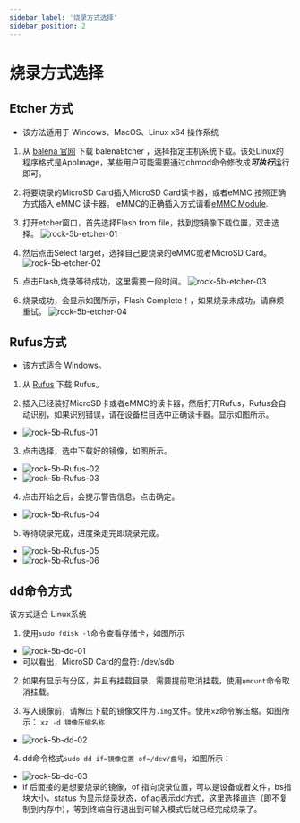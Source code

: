 ```yaml
---
sidebar_label: '烧录方式选择'
sidebar_position: 2
---
```


# 烧录方式选择

## Etcher 方式

- 该方法适用于 Windows、MacOS、Linux x64 操作系统

1. 从 [balena 官网](https://www.balena.io/etcher/) 下载 balenaEtcher ，选择指定主机系统下载。该处Linux的程序格式是AppImage，某些用户可能需要通过chmod命令修改成***可执行***运行即可。

2. 将要烧录的MicroSD Card插入MicroSD Card读卡器，或者eMMC 按照正确方式插入 eMMC 读卡器。 eMMC的正确插入方式请看[eMMC Module](../../accessories/emmc_module).

3. 打开etcher窗口，首先选择Flash from file，找到您镜像下载位置，双击选择。
![rock-5b-etcher-01](../../../static/img/rock5b/rock-5b-etcher-01.png)

4. 然后点击Select target，选择自己要烧录的eMMC或者MicroSD Card。
![rock-5b-etcher-02](../../../static/img/rock5b/rock-5b-etcher-02.png)

5. 点击Flash,烧录等待成功，这里需要一段时间。
![rock-5b-etcher-03](../../../static/img/rock5b/rock-5b-etcher-03.png)

6. 烧录成功，会显示如图所示，Flash Complete！，如果烧录未成功，请麻烦重试。
![rock-5b-etcher-04](../../../static/img/rock5b/rock-5b-etcher-04.png)

## Rufus方式

- 该方式适合 Windows。

1. 从 [Rufus](https://rufus.ie/zh/) 下载 Rufus。

2. 插入已经装好MicroSD卡或者eMMC的读卡器，然后打开Rufus，Rufus会自动识别，如果识别错误，请在设备栏目选中正确读卡器。显示如图所示。
- ![rock-5b-Rufus-01](../../../static/img/rock5b/rock-5b-rufus-01.png)

3. 点击选择，选中下载好的镜像，如图所示。
- ![rock-5b-Rufus-02](../../../static/img/rock5b/rock-5b-rufus-02.png)
- ![rock-5b-Rufus-03](../../../static/img/rock5b/rock-5b-rufus-03.png)

4. 点击开始之后，会提示警告信息，点击确定。
- ![rock-5b-Rufus-04](../../../static/img/rock5b/rock-5b-rufus-04.png)

5. 等待烧录完成，进度条走完即烧录完成。
- ![rock-5b-Rufus-05](../../../static/img/rock5b/rock-5b-rufus-05.png)
- ![rock-5b-Rufus-06](../../../static/img/rock5b/rock-5b-rufus-06.png)


## dd命令方式

该方式适合 Linux系统

1. 使用```sudo fdisk -l```命令查看存储卡，如图所示

- ![rock-5b-dd-01](../../../static/img/rock5b/rock-5b-dd-01.png)
- 可以看出，MicroSD Card的盘符: /dev/sdb

2. 如果有显示有分区，并且有挂载目录，需要提前取消挂载，使用```umount```命令取消挂载。

3. 写入镜像前，请解压下载的镜像文件为```.img```文件。使用```xz```命令解压缩。如图所示：
```xz -d 镜像压缩名称```
- ![rock-5b-dd-02](../../../static/img/rock5b/rock-5b-dd-02.png)

4. dd命令格式```sudo dd if=镜像位置 of=/dev/盘号```，如图所示：

- ![rock-5b-dd-03](../../../static/img/rock5b/rock-5b-dd-03.png)
- if 后面接的是想要烧录的镜像，of 指向烧录位置，可以是设备或者文件，bs指块大小，status 为显示烧录状态，oflag表示dd方式，这里选择直连（即不复制到内存中），等到终端自行退出到可输入模式后就已经完成烧录了。